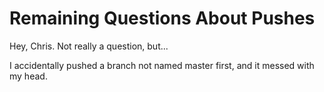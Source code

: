 # Remaining Questions About Pushes

Hey, Chris.  Not really a question, but...

I accidentally pushed a branch not named master first, and it messed with my head.  
